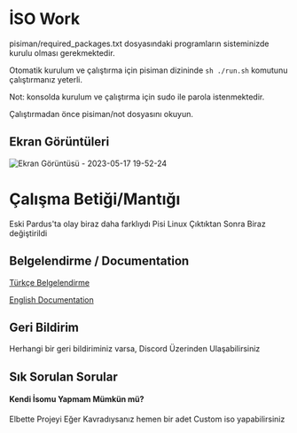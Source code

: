 
# İSO Work

pisiman/required_packages.txt dosyasındaki programların sisteminizde kurulu olması gerekmektedir.

Otomatik kurulum ve çalıştırma için pisiman dizininde `sh ./run.sh` komutunu çalıştırmanız yeterli.

Not: konsolda kurulum ve çalıştırma için sudo ile parola istenmektedir.  

Çalıştırmadan önce pisiman/not dosyasını okuyun.



## Ekran Görüntüleri

![Ekran Görüntüsü - 2023-05-17 19-52-24](https://github.com/ritimOS/iso-work/assets/110179578/62ed895b-04bd-46f7-be2f-4670a2350cd8)


  # Çalışma Betiği/Mantığı

Eski Pardus'ta olay biraz daha farklıydı Pisi Linux Çıktıktan Sonra Biraz değiştirildi 

  
## Belgelendirme / Documentation

[Türkçe Belgelendirme](https://linktodocumentation)

[English Documentation](https://linktodocumentation)


  
## Geri Bildirim

Herhangi bir geri bildiriminiz varsa, Discord Üzerinden Ulaşabilirsiniz

  
## Sık Sorulan Sorular

#### Kendi İsomu Yapmam Mümkün mü?

Elbette Projeyi Eğer Kavradıysanız hemen bir adet Custom iso yapabilirsiniz


  
